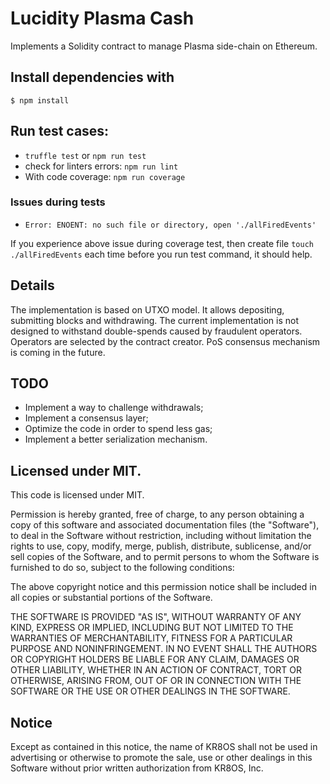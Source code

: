# Lucidity Plasma Cash

Implements a Solidity contract to manage Plasma side-chain on Ethereum.

## Install dependencies with

```
$ npm install
```

## Run test cases:

* `truffle test` or `npm run test`
* check for linters errors: `npm run lint`
* With code coverage: `npm run coverage`

### Issues during tests

* `Error: ENOENT: no such file or directory, open './allFiredEvents'`

If you experience above issue during coverage test, then create file 
`touch ./allFiredEvents` each time before you run test command, it should help.

## Details

The implementation is based on UTXO model. It allows depositing, submitting blocks and withdrawing.
The current implementation is not designed to withstand double-spends caused by fraudulent operators.
Operators are selected by the contract creator. PoS consensus mechanism is coming in the future.

## TODO

- Implement a way to challenge withdrawals;
- Implement a consensus layer;
- Optimize the code in order to spend less gas;
- Implement a better serialization mechanism.

## Licensed under MIT.

This code is licensed under MIT.

Permission is hereby granted, free of charge, to any person obtaining a copy of this software and associated documentation files (the "Software"), to deal in the Software without restriction, including without limitation the rights to use, copy, modify, merge, publish, distribute, sublicense, and/or sell copies of the Software, and to permit persons to whom the Software is furnished to do so, subject to the following conditions:

The above copyright notice and this permission notice shall be included in all copies or substantial portions of the Software.

THE SOFTWARE IS PROVIDED "AS IS", WITHOUT WARRANTY OF ANY KIND, EXPRESS OR IMPLIED, INCLUDING BUT NOT LIMITED TO THE WARRANTIES OF MERCHANTABILITY, FITNESS FOR A PARTICULAR PURPOSE AND NONINFRINGEMENT. IN NO EVENT SHALL THE AUTHORS OR COPYRIGHT HOLDERS BE LIABLE FOR ANY CLAIM, DAMAGES OR OTHER LIABILITY, WHETHER IN AN ACTION OF CONTRACT, TORT OR OTHERWISE, ARISING FROM, OUT OF OR IN CONNECTION WITH THE SOFTWARE OR THE USE OR OTHER DEALINGS IN THE SOFTWARE.

## Notice

Except as contained in this notice, the name of KR8OS shall not be used in advertising or otherwise to promote the sale, use or other dealings in this Software without prior written authorization from KR8OS, Inc.

